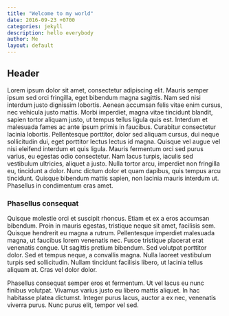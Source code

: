 ```yaml
---
title: "Welcome to my world"
date: 2016-09-23 +0700
categories: jekyll
description: hello everybody
author: Me
layout: default
---
```

## Header
Lorem ipsum dolor sit amet, consectetur adipiscing elit. Mauris semper ipsum sed orci fringilla, eget bibendum magna sagittis. Nam sed nisi interdum justo dignissim lobortis. Aenean accumsan felis vitae enim cursus, nec vehicula justo mattis. Morbi imperdiet, magna vitae tincidunt blandit, sapien tortor aliquam justo, ut tempus tellus ligula quis est. Interdum et malesuada fames ac ante ipsum primis in faucibus. Curabitur consectetur lacinia lobortis. Pellentesque porttitor, dolor sed aliquam cursus, dui neque sollicitudin dui, eget porttitor lectus lectus id magna. Quisque vel augue vel nisi eleifend interdum et quis ligula. Mauris fermentum orci sed purus varius, eu egestas odio consectetur. Nam lacus turpis, iaculis sed vestibulum ultricies, aliquet a justo. Nulla tortor arcu, imperdiet non fringilla eu, tincidunt a dolor. Nunc dictum dolor et quam dapibus, quis tempus arcu tincidunt. Quisque bibendum mattis sapien, non lacinia mauris interdum ut. Phasellus in condimentum cras amet.

### Phasellus consequat

Quisque molestie orci et suscipit rhoncus. Etiam et ex a eros accumsan bibendum. Proin in mauris egestas, tristique neque sit amet, facilisis sem. Quisque hendrerit eu magna a rutrum. Pellentesque imperdiet malesuada magna, ut faucibus lorem venenatis nec. Fusce tristique placerat erat venenatis congue. Ut sagittis pretium bibendum. Sed volutpat porttitor dolor. Sed et tempus neque, a convallis magna. Nulla laoreet vestibulum turpis sed sollicitudin. Nullam tincidunt facilisis libero, ut lacinia tellus aliquam at. Cras vel dolor dolor.

Phasellus consequat semper eros et fermentum. Ut vel lacus eu nunc finibus volutpat. Vivamus varius justo eu libero mattis aliquet. In hac habitasse platea dictumst. Integer purus lacus, auctor a ex nec, venenatis viverra purus. Nunc purus elit, tempor vel sed.
